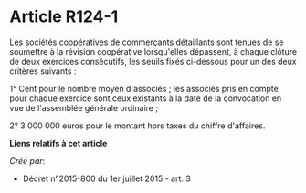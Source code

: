 # Article R124-1

Les sociétés coopératives de commerçants détaillants sont tenues de se soumettre à la révision coopérative lorsqu'elles
dépassent, à chaque clôture de deux exercices consécutifs, les seuils fixés ci-dessous pour un des deux critères suivants :

1° Cent pour le nombre moyen d'associés ; les associés pris en compte pour chaque exercice sont ceux existants à la date de
la convocation en vue de l'assemblée générale ordinaire ;

2° 3 000 000 euros pour le montant hors taxes du chiffre d'affaires.

**Liens relatifs à cet article**

_Créé par_:

  - Décret n°2015-800 du 1er juillet 2015 - art. 3
